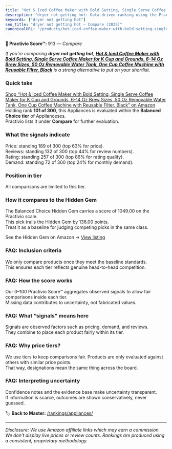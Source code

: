 ```yaml
---
title: "Hot & Iced Coffee Maker with Bold Setting, Single Serve Coffee Maker for K Cup and Grounds, 6-14 Oz Brew Sizes, 50 Oz Removable Water Tank, One Cup Coffee Machine with Reusable Filter, Black"
description: "dryer not getting hot: Data-driven ranking using the Practivio Score™. Positioned by quality, value, demand, findability, momentum."
keywords: ["dryer not getting hot"]
seo_title: "dryer not getting hot — Compare (2025)"
canonicalURL: "/products/hot-iced-coffee-maker-with-bold-setting-single-serve-coffee-maker-for-k-cup-and-grounds-6-14-oz-brew-sizes-50-oz-removable-water-tank-one-cup-coffee-machine-with-reusable-filter-black-B0D7YXVHLJ/"
---
```


**🛒 Practivio Score™:** 913 — _Compare_


*If you're comparing **dryer not getting hot**, **[Hot & Iced Coffee Maker with Bold Setting, Single Serve Coffee Maker for K Cup and Grounds, 6-14 Oz Brew Sizes, 50 Oz Removable Water Tank, One Cup Coffee Machine with Reusable Filter, Black](https://www.amazon.com/dp/B0D7YXVHLJ?tag=practivio-20)** is a strong alternative to put on your shortlist.*
### Quick take
[Shop “Hot & Iced Coffee Maker with Bold Setting, Single Serve Coffee Maker for K Cup and Grounds, 6-14 Oz Brew Sizes, 50 Oz Removable Water Tank, One Cup Coffee Machine with Reusable Filter, Black” on Amazon](https://www.amazon.com/dp/B0D7YXVHLJ?tag=practivio-20)
Holding rank **101 of 300**, this Appliances is evaluated within the **Balanced Choice tier** of Applianceses.  
Practivio lists it under **Compare** for further evaluation.

### What the signals indicate
Price: standing 189 of 300 (top 63% for price).  
Reviews: standing 132 of 300 (top 44% for review numbers).  
Rating: standing 257 of 300 (top 86% for rating quality).  
Demand: standing 72 of 300 (top 24% for monthly demand).

### Position in tier
All comparisons are limited to this tier.

### How it compares to the Hidden Gem
The Balanced Choice Hidden Gem carries a score of 1049.00 on the Practivio scale.  
This pick trails the Hidden Gem by 136.00 points.  
Treat it as a baseline for judging competing picks in the same class.  

See the Hidden Gem on Amazon → [View listing](https://www.amazon.com/dp/B01FHOWYA2?tag=practivio-20)

### FAQ: Inclusion criteria
We only compare products once they meet the baseline standards.  
This ensures each tier reflects genuine head-to-head competition.

### FAQ: How the score works
Our 0–100 Practivio Score™ aggregates observed signals to allow fair comparisons inside each tier.  
Missing data contributes to uncertainty, not fabricated values.

### FAQ: What “signals” means here
Signals are observed factors such as pricing, demand, and reviews.  
They combine to place each product fairly within its tier.

### FAQ: Why price tiers?
We use tiers to keep comparisons fair. Products are only evaluated against others with similar price points.  
That way, designations mean the same thing across the board.

### FAQ: Interpreting uncertainty
Confidence notes and the evidence base make uncertainty transparent.  
If information is scarce, outcomes are shown conservatively, never guessed.

<!-- Missing template for Compare/CompareWithinPriceClass -->


🏷️ **Back to Master:** [/rankings/appliances/](/rankings/appliances/)

---
_Disclosure: We use Amazon affiliate links which may earn a commission. We don’t display live prices or review counts. Rankings are produced using a consistent, proprietary methodology._
